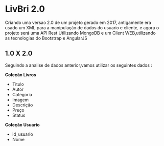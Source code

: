# LivBri 2.0
Criando uma versao 2.0 de um projeto gerado em 2017, antigamente era usado um XML para a manipulação de dados do usuario e cliente, e agora o projeto será uma API Rest Utilizando MongoDB e um Client WEB,utilizando as tecnologias do Bootstrap e AngularJS

## 1.0 X 2.0 
Seguindo a analise de dados anterior,vamos utilizar os seguintes dados :

**Coleção Livros**
* Titulo 
* Autor   
* Categoria
* Imagem
* Descrição
* Preço 
* Status

**Coleção Usuario**
* id_usuario
* Nome